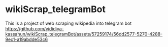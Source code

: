 # wikiScrap_telegramBot
 This is a project of web scraping wikipedia into telegram bot
https://github.com/yididiya-kassahun/wikiScrap_telegramBot/assets/57259174/56dd2577-5270-4288-9ec1-a19abdde53c6

